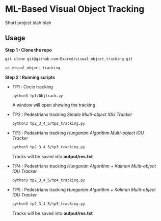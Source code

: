 
# ML-Based Visual Object Tracking

Short project blah blah



## Usage

**Step 1 : Clone the repo**

```bash
git clone git@github.com:Exared/visual_object_tracking.git

cd visual_object_tracking
```

**Step 2 : Running scripts**

+ TP1 : Circle tracking

    ```bash
    python3 tp1/Objtrack.py
    ```

    A window will open showing the tracking

+ TP2 : Pedestrians tracking *Simple Multi-object IOU Tracker*

    ```bash
    python3 tp2_3_4_5/tp2_tracking.py
    ```

+ TP3 : Pedestrians tracking *Hungarian Algorithm Multi-object IOU Tracker*

    ```bash
    python3 tp2_3_4_5/tp3_tracking.py
    ```

    Tracks will be saved into **output/res.txt**

+ TP4 : Pedestrians tracking *Hungarian Algorithm + Kalman Multi-object IOU Tracker*

    ```bash
    python3 tp2_3_4_5/tp4_tracking.py
    ```

+ TP5 : Pedestrians tracking *Hungarian Algorithm + Kalman Multi-object IOU Tracker*

    ```bash
    python3 tp2_3_4_5/tp5_tracking.py
    ```

    Tracks will be saved into **output/res.txt**


 